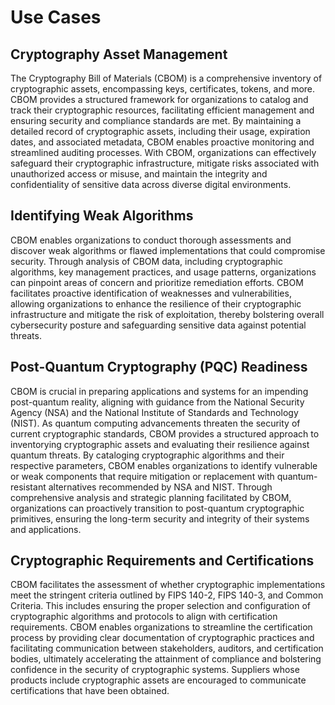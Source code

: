 # Use Cases

## Cryptography Asset Management
The Cryptography Bill of Materials (CBOM) is a comprehensive inventory of cryptographic assets, encompassing keys, 
certificates, tokens, and more. CBOM provides a structured framework for organizations to catalog and track their 
cryptographic resources, facilitating efficient management and ensuring security and compliance standards are met. 
By maintaining a detailed record of cryptographic assets, including their usage, expiration dates, and associated 
metadata, CBOM enables proactive monitoring and streamlined auditing processes. With CBOM, organizations can effectively
safeguard their cryptographic infrastructure, mitigate risks associated with unauthorized access or misuse, and maintain
the integrity and confidentiality of sensitive data across diverse digital environments.

## Identifying Weak Algorithms
CBOM enables organizations to conduct thorough assessments and discover weak algorithms or flawed implementations that 
could compromise security. Through analysis of CBOM data, including cryptographic algorithms, key management practices, 
and usage patterns, organizations can pinpoint areas of concern and prioritize remediation efforts. CBOM facilitates 
proactive identification of weaknesses and vulnerabilities, allowing organizations to enhance the resilience of their 
cryptographic infrastructure and mitigate the risk of exploitation, thereby bolstering overall cybersecurity posture and
safeguarding sensitive data against potential threats.

## Post-Quantum Cryptography (PQC) Readiness
CBOM is crucial in preparing applications and systems for an impending post-quantum reality, aligning with 
guidance from the National Security Agency (NSA) and the National Institute of Standards and Technology (NIST). As 
quantum computing advancements threaten the security of current cryptographic standards, CBOM provides a structured 
approach to inventorying cryptographic assets and evaluating their resilience against quantum threats. By cataloging 
cryptographic algorithms and their respective parameters, CBOM enables organizations to identify vulnerable or weak 
components that require mitigation or replacement with quantum-resistant alternatives recommended by NSA and NIST. 
Through comprehensive analysis and strategic planning facilitated by CBOM, organizations can proactively transition to 
post-quantum cryptographic primitives, ensuring the long-term security and integrity of their systems and applications.

## Cryptographic Requirements and Certifications
CBOM facilitates the assessment of whether cryptographic implementations meet the stringent criteria outlined by 
FIPS 140-2, FIPS 140-3, and Common Criteria. This includes ensuring the proper selection and configuration of 
cryptographic algorithms and protocols to align with certification requirements. CBOM enables organizations to streamline
the certification process by providing clear documentation of cryptographic practices and facilitating communication 
between stakeholders, auditors, and certification bodies, ultimately accelerating the attainment of compliance and 
bolstering confidence in the security of cryptographic systems. Suppliers whose products include cryptographic assets
are encouraged to communicate certifications that have been obtained.

<div style="page-break-after: always; visibility: hidden">
\newpage
</div>